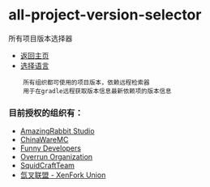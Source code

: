 # all-project-version-selector
所有项目版本选择器

- [返回主页](index.md)
- [选择语言](SELECT_LANGUAGE.md)

```chinese
    所有组织都可使用的项目版本，依赖远程检索器
    用于在gradle远程获取版本信息最新依赖项的版本信息  
```

### 目前授权的组织有：
- [AmazingRabbit Studio](https://github.com/AmazingRabbit-Studio)
- [ChinaWareMC](https://github.com/ChinaWareMC)
- [Funny Developers](https://github.com/Funny-Developers)
- [Overrun Organization](https://github.com/Over-Run)
- [SquidCraftTeam](https://github.com/SquidCraftTeam)
- [氙叉联盟 - XenFork Union](https://github.com/XenFork)

